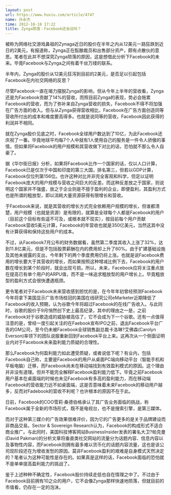 ```yaml
---
layout: post
url: https://www.huxiu.com/article/4747
name: 孙永杰
time: 2012-10-18 17:22
title: Zynga陨落：Facebook还会远吗？
---
```

被称为网络社交游戏鼻祖的Zynaga近日的股价在半年之内从12美元一路狂跌到近日的2美元，有报道称，Zynga正在酝酿裁员和出售部分资产，颇有点散伙的意思。笔者在此并不想深究Zynga陨落的原因，这是想借此分析下Facebook的未来。毕竟Facebook与Zynga之间有着千丝万缕的联系。

半年内，Zynga的股价从12美元狂泻到目前的2美元，是否足以引起包括Facebook在内社交网络的反思？

尽管Facebook一直在竭力摆脱Zynga的影响，但从今年上半年的营收看，Zynga还是为Facebook贡献了14%的营收，而照目前Zynga的表现，势必会拖累Facebook的营收，而为了弥补来自Zynga营收的损失，Facebook不得不将加强在广告方面的收入。但与从Zynga获得营收相比，Facebook在广告方面创造同等营收所付出的成本和难度要高得多。也就是说同等的营收，Facebook因此获得的利润并不相同。

就在Zynga股价见底之时，Facebook全球用户数达到了10亿，为此Facebook还庆祝了一番。毕竟地球平均每7个人中就有1人使用自己的服务是一件令人骄傲的事情。但如果将Facebook的用户规模和其营收做下对比的话，恐怕就不那么令人自豪了。

据《华尔街日报》分析，如果将Facebook比作一个国家的话，仅以人口计算，Facebook已是仅次于中国和印度的第三大国，排名第三，但若以GDP计算，Facebook仅位列第156位。也许这种对比并非完全客观和科学，但足以证明Facebook庞大的用户规模与营收之间巨大的反差。而这种反差放之于国家，则说明这个国家并不强盛，放之于企业则是不擅于盈利的企业，即便盈利，其盈利方式也是所谓的粗放型，即以消耗大量资源获得有限增长和营收。

于Facebook来说，就是其营收的增长方式完全依赖用户规模的增长，但谁都清楚，用户规模（也就是资源）是有限的，就算是全球每个人都是Facebook的用户（目前这个目标有些遥不可及，或根本就不现实），按目前每个用户贡献Facebook营收5美元计算，Facebook的年营收也就是350亿美元，当然这其中没有计算获得和保持这些用户的成本。

不过，从Facebook7月公布的财务数据看，虽然第二季度其收入上涨了32%，达到11.8亿美元，但是不包括股票薪酬在内的费用却上升了60%。由于扩建基础设施及其他未披露的支出，今年剩下的两个季度费用仍将上涨。也就是说Facebook费用的增长要大于其营收的增长，而如果按照这种增减比例下去，Facebook的用户数在增长到某个阶段时，就会出现亏损。所以，未来，Facebook应将关注重点放在提高已有单个用户的ARPU值，而不是一味追求粗放型的用户增长上。毕竟粗放型的盈利方式会很快遭遇瓶颈。

更令笔者对于Facebook未来营收感到担忧的是，在今年年初曾经预测Facebook今年将拿下美国显示广告市场桂冠的美国在线研究公司eMarketer近期降低了Facebook的收入预期，认为谷歌今年将超过Facebook的在线广告收入。与此同时，谷歌的股价于9月悄然创下史上最高纪录，其中的理由之一是，之前Facebook对于谷歌造成的威胁被高估了，它不会成为下一个谷歌。还有一点值得注意的是，曾经一度引起关注的在Faebook宣布IPO之前，退出Facebook平台广告的GM公司，至今仍未被Facebook全球销售副总裁卡洛琳?艾佛森(Carolyn Everson)率领下的团队说服重新回到Facebook平台上来。这再次从一个侧面证明业内对于Facebook未来盈利能力质疑的合理性。

那么Facebook为何盈利能力如此遭受质疑，或者说低下呢？有业内，包括Facebook自己称，主要是Facebook的用户从桌面PC端向移动平台（智能手机和平板电脑）迁移，而Facebook尚未在移动端找到有效盈利模式的原因。这个理由并非没有道理。但并不能完全解释Facebook盈利能力低下。毕竟之前Facebook用户基本在桌面端的时候也未见Facebook有多高的盈利能力，而在移动端Facebook的营收能力远不如桌面端，这是否意味着未来Facebook的移动用户越多，反而对Fadebook的营收不利呢？也许根本的原因不在于此。

日前，Facebook的COO雪莉·桑德伯格承认了其广告业务面临的挑战，称Facebook属于全新的市场形式，既不是电视台，也不是搜索引擎，是第三媒体。

而对于这种第三媒介的广告效果很难评价，因为它的广告更多的是关于品牌建设而非商品交易。Sector & Sovereign Research认为，Facebook的构成形式不适合商业推广。与此同时，美国科技博客网站BusinessInsider发表的署名大卫?帕克曼(David Pakman)的分析文章将垂直类社交网站的流量分为话题内容、信息内容以及事物性内容，而Facebook则拥有最多难以货币化的话题内容流量，这也是该公司现阶段还在为增收发愁的原因。莫非Facebook盈利的艰难是自身模式天然决定的？笔者认为这种可能性是存在的。如果真是这样的话，Facebook面临的恐怕就不是单单提高盈利能力的挑战了。

鉴于上述种种不确定性，Facebook股价持续走低也自在情理之中了。不过由于Facebook目前拥有10之众的用户，它不会像Zynga那样快速地陨落，但就目前的市值看，仍存在一定的泡沫。

